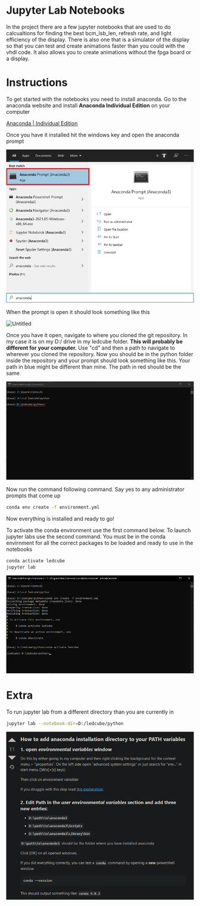 # Jupyter Lab Notebooks

In the project there are a few jupyter notebooks that are used to do calcualtions for finding the best bcm_lsb_len, refresh rate, and light efficiency of the display. There is also one that is a simulator of the display so that you can test and create animations faster than you could with the vhdl code. It also allows you to create animations without the fpga board or a display.

# Instructions

To get started with the notebooks you need to install anaconda. Go to the anaconda website and install **Anaconda Individual Edition** on your computer

[Anaconda | Individual Edition](https://www.anaconda.com/products/individual)

Once you have it installed hit the windows key and open the anaconda prompt

![Untitled](Jupyter%20Lab%20Notebooks/Untitled.png)

When the prompt is open it should look something like this

![Untitled](Jupyter%20Lab%20Notebooks%/Untitled%201.png)

Once you have it open, navigate to where you cloned the git repository. In my case it is on my D:/ drive in my ledcube folder. **This will probably be different for your computer.** Use "cd" and then a path to navigate to wherever you cloned the repository. Now you should be in the python folder inside the repository and your prompt should look something like this. Your path in blue might be different than mine. The path in red should be the same

![Untitled](Jupyter%20Lab%20Notebooks/Untitled%202.png)

Now run the command following command. Say yes to any administrator prompts that come up

```bash
conda env create -f environment.yml
```

Now everything is installed and ready to go!

To activate the conda environment use the first command below. To launch jupyter labs use the second command. You must be in the conda envirnment for all the correct packages to be loaded and ready to use in the notebooks

```bash
conda activate ledcube
jupyter lab
```

![Untitled](Jupyter%20Lab%20Notebooks/Untitled%203.png)

# Extra

To run jupyter lab from a different directory than you are currently in 

```bash
jupyter lab --notebook-dir=D:/ledcube/python
```

![how to add anaconda to path.png](Jupyter%20Lab%20Notebooks/how_to_add_anaconda_to_path.png)